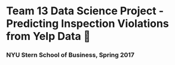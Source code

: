 # Team 13 Data Science Project - Predicting Inspection Violations from Yelp Data  :crystal_ball:
### NYU Stern School of Business, Spring 2017
